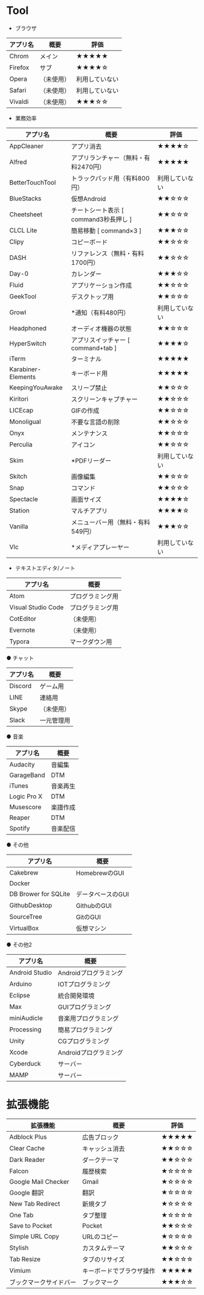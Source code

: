 # Tool

- ブラウザ

| アプリ名 | 概要       | 評価           |
| -------- | ---------- | -------------- |
| Chrom    | メイン     | ★★★★★          |
| Firefox  | サブ       | ★★★★☆          |
| Opera    | （未使用） | 利用していない |
| Safari   | （未使用） | 利用していない |
| Vivaldi  | （未使用） | ★★★☆☆          |

- 業務効率

| アプリ名           | 概要                                  | 評価           |
| ------------------ | ------------------------------------- | -------------- |
| AppCleaner         | アプリ消去                            | ★★★★☆          |
| Alfred             | アプリランチャー（無料・有料2470円）  | ★★★★★          |
| BetterTouchTool    | トラックパッド用（有料800円）         | 利用していない |
| BlueStacks         | 仮想Android                           | ★★☆☆☆          |
| Cheetsheet         | チートシート表示 [ command3秒長押し ] | ★★☆☆☆          |
| CLCL Lite          | 簡易移動 [ command×3 ]                | ★★★☆☆          |
| Clipy              | コピーボード                          | ★★☆☆☆          |
| DASH               | リファレンス（無料・有料1700円）      | ★★☆☆☆          |
| Day-0              | カレンダー                            | ★★★☆☆          |
| Fluid              | アプリケーション作成                  | ★★☆☆☆          |
| GeekTool           | デスクトップ用                        | ★★☆☆☆          |
| Growl              | *通知（有料480円）                    | 利用していない |
| Headphoned         | オーディオ機器の状態                  | ★★☆☆☆          |
| HyperSwitch        | アプリスイッチャー [ command+tab ]    | ★★★★☆          |
| iTerm              | ターミナル                            | ★★★★★          |
| Karabiner-Elements | キーボード用                          | ★★★★★          |
| KeepingYouAwake    | スリープ禁止                          | ★★☆☆☆          |
| Kiritori           | スクリーンキャプチャー                | ★★☆☆☆          |
| LICEcap            | GIFの作成                             | ★★☆☆☆          |
| Monoligual         | 不要な言語の削除                      | ★★☆☆☆          |
| Onyx               | メンテナンス                          | ★★☆☆☆          |
| Perculia           | アイコン                              | ★★☆☆☆          |
| Skim               | *PDFリーダー                          | 利用していない |
| Skitch             | 画像編集                              | ★★☆☆☆          |
| Snap               | コマンド                              | ★★☆☆☆          |
| Spectacle          | 画面サイズ                            | ★★★★☆          |
| Station            | マルチアプリ                          | ★★★★☆          |
| Vanilla            | メニューバー用（無料・有料549円）     | ★★★☆☆          |
| Vlc                | *メディアプレーヤー                   | 利用していない |

- テキストエディタ/ノート

| アプリ名           | 概要             |
| ------------------ | ---------------- |
| Atom               | プログラミング用 |
| Visual Studio Code | プログラミング用 |
| CotEditor          | （未使用）       |
| Evernote           | （未使用）       |
| Typora             | マークダウン用   |

● チャット

| アプリ名 | 概要       |
| -------- | ---------- |
| Discord  | ゲーム用   |
| LINE     | 連絡用     |
| Skype    | （未使用） |
| Slack    | 一元管理用 |

● 音楽

| アプリ名    | 概要     |
| ----------- | -------- |
| Audacity    | 音編集   |
| GarageBand  | DTM      |
| iTunes      | 音楽再生 |
| Logic Pro X | DTM      |
| Musescore   | 楽譜作成 |
| Reaper      | DTM      |
| Spotify     | 音楽配信 |

● その他

| アプリ名             | 概要              |
| -------------------- | ----------------- |
| Cakebrew             | HomebrewのGUI     |
| Docker               |                   |
| DB Brower for SQLite | データベースのGUI |
| GithubDesktop        | GithubのGUI       |
| SourceTree           | GitのGUI          |
| VirtualBox           | 仮想マシン        |

● その他2

| アプリ名       | 概要                  |
| -------------- | --------------------- |
| Android Studio | Androidプログラミング |
| Arduino        | IOTプログラミング     |
| Eclipse        | 統合開発環境          |
| Max            | GUIプログラミング     |
| miniAudicle    | 音楽用プログラミング  |
| Processing     | 簡易プログラミング    |
| Unity          | CGプログラミング      |
| Xcode          | Androidプログラミング |
| Cyberduck      | サーバー              |
| MAMP           | サーバー              |



# 拡張機能

| 拡張機能               | 概要                     | 評価  |
| ---------------------- | ------------------------ | ----- |
| Adblock Plus           | 広告ブロック             | ★★★★★ |
| Clear Cache            | キャッシュ消去           | ★★☆☆☆ |
| Dark Reader            | ダークテーマ             | ★★☆☆☆ |
| Falcon                 | 履歴検索                 | ★☆☆☆☆ |
| Google Mail Checker    | Gmail                    | ★☆☆☆☆ |
| Google 翻訳            | 翻訳                     | ★☆☆☆☆ |
| New Tab Redirect       | 新規タブ                 | ★☆☆☆☆ |
| One Tab                | タブ整理                 | ★☆☆☆☆ |
| Save to Pocket         | Pocket                   | ★★☆☆☆ |
| Simple URL Copy        | URLのコピー              | ★☆☆☆☆ |
| Stylish                | カスタムテーマ           | ★★☆☆☆ |
| Tab Resize             | タブのリサイズ           | ★★☆☆☆ |
| Vimium                 | キーボードでブラウザ操作 | ★★★★★ |
| ブックマークサイドバー | ブックマーク             | ★★★☆☆ |



　